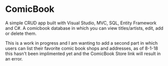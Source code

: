# ComicBook
A simple CRUD app built with Visual Studio, MVC, SQL, Entity Framework and C#.  A comicbook database in which you can view titles/artists, edit, add or delete them.

This is a work in progress and I am wanting to add a second part in which users can list their favorite comic book shops and addresses, as of 8-1-18 this hasn't been implimented yet and the ComicBook Store link will result in an error.
